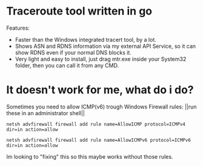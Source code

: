 # Traceroute tool written in go
Features:
- Faster than the Windows integrated tracert tool, by a lot.
- Shows ASN and RDNS information via my external API Service, so it can show RDNS even if your normal DNS blocks it.
- Very light and easy to install, just drag mtr.exe inside your System32 folder, then you can call it from any CMD.

# It doesn't work for me, what do i do?
Sometimes you need to allow ICMP(v6) trough Windows Firewall rules: ||run these in an administrator shell||

`netsh advfirewall firewall add rule name=AllowICMP protocol=ICMPv4 dir=in action=allow`

`netsh advfirewall firewall add rule name=AllowICMPv6 protocol=ICMPv6 dir=in action=allow`

Im looking to "fixing" this so this maybe works without those rules.